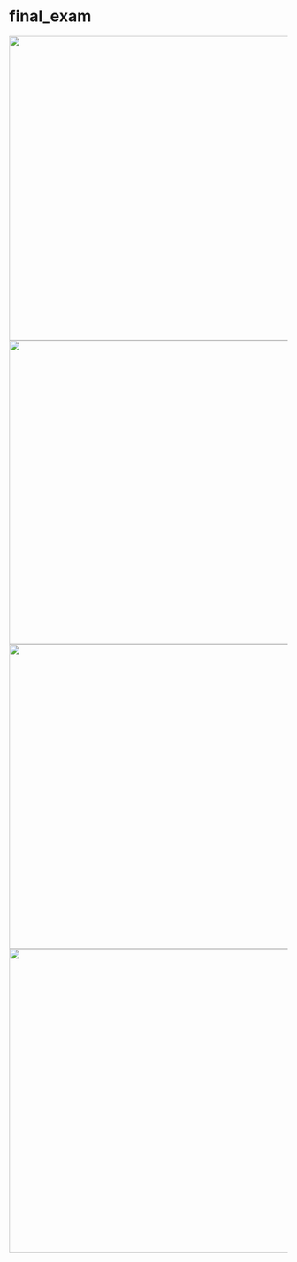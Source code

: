 # final_exam


<div align="center">
  <img height="550"  src="https://github.com/user-attachments/assets/7bf4dadf-2a42-43b6-b2a4-60a4284b9a4a" />
</div>
<div align="center">
  <img height="550"  src="https://github.com/user-attachments/assets/57b3f8ea-cb9a-4f54-b68b-a7820227fb5e" />
</div>
<div align="center">
  <img height="550"  src="https://github.com/user-attachments/assets/e6565e9f-95e8-48cc-8f17-b87acead2f69" />
</div>
<div align="center">
  <img height="550"  src="https://github.com/user-attachments/assets/8b18ea0d-a952-4f1d-9c49-a5a0e48d8fc9" />
</div>
